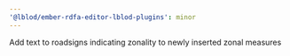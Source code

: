 ```yaml
---
'@lblod/ember-rdfa-editor-lblod-plugins': minor
---
```


Add text to roadsigns indicating zonality to newly inserted zonal measures
